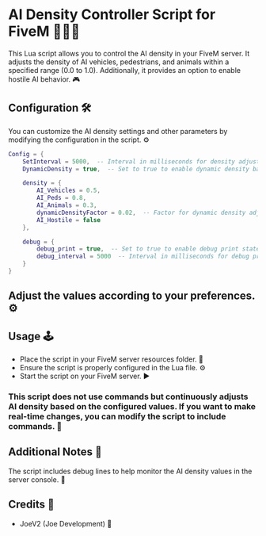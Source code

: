 # AI Density Controller Script for FiveM 🚗🚶🐾

This Lua script allows you to control the AI density in your FiveM server. It adjusts the density of AI vehicles, pedestrians, and animals within a specified range (0.0 to 1.0). Additionally, it provides an option to enable hostile AI behavior. 🎮

## Configuration 🛠️

You can customize the AI density settings and other parameters by modifying the configuration in the script. ⚙️

```lua
Config = {
    SetInterval = 5000,  -- Interval in milliseconds for density adjustments
    DynamicDensity = true,  -- Set to true to enable dynamic density based on player count

    density = {
        AI_Vehicles = 0.5,
        AI_Peds = 0.8,
        AI_Animals = 0.3,
        dynamicDensityFactor = 0.02,  -- Factor for dynamic density adjustment (This will only work if you have DynamicDensity true)
        AI_Hostile = false
    },

    debug = {
        debug_print = true,  -- Set to true to enable debug print statements
        debug_interval = 5000  -- Interval in milliseconds for debug prints
    }
}
```

## Adjust the values according to your preferences. ⚙️

## Usage 🕹️
- Place the script in your FiveM server resources folder. 📂
- Ensure the script is properly configured in the Lua file. ⚙️
- Start the script on your FiveM server. ▶️

### This script does not use commands but continuously adjusts AI density based on the configured values. If you want to make real-time changes, you can modify the script to include commands. 🔄

## Additional Notes 📝
The script includes debug lines to help monitor the AI density values in the server console. 🐛

## Credits 👏
- JoeV2 (Joe Development) 🙌
